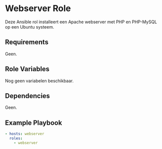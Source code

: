 # Webserver Role

Deze Ansible rol installeert een Apache webserver met PHP en PHP-MySQL op een Ubuntu systeem.

## Requirements

Geen.

## Role Variables

Nog geen variabelen beschikbaar.

## Dependencies

Geen.

## Example Playbook

```yaml
- hosts: webserver
  roles:
    - webserver
